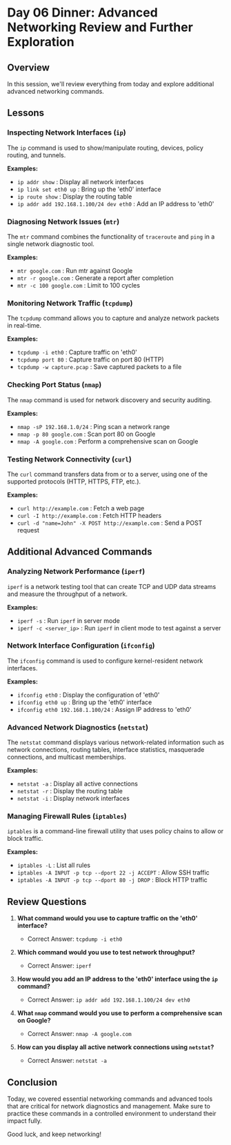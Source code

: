 # Day 06 Dinner: Advanced Networking Review and Further Exploration

## Overview

In this session, we'll review everything from today and explore additional advanced networking commands.

## Lessons

### Inspecting Network Interfaces (`ip`)

The `ip` command is used to show/manipulate routing, devices, policy routing, and tunnels.

**Examples:**
- `ip addr show` : Display all network interfaces
- `ip link set eth0 up` : Bring up the 'eth0' interface
- `ip route show` : Display the routing table
- `ip addr add 192.168.1.100/24 dev eth0` : Add an IP address to 'eth0'

### Diagnosing Network Issues (`mtr`)

The `mtr` command combines the functionality of `traceroute` and `ping` in a single network diagnostic tool.

**Examples:**
- `mtr google.com` : Run mtr against Google
- `mtr -r google.com` : Generate a report after completion
- `mtr -c 100 google.com` : Limit to 100 cycles

### Monitoring Network Traffic (`tcpdump`)

The `tcpdump` command allows you to capture and analyze network packets in real-time.

**Examples:**
- `tcpdump -i eth0` : Capture traffic on 'eth0'
- `tcpdump port 80` : Capture traffic on port 80 (HTTP)
- `tcpdump -w capture.pcap` : Save captured packets to a file

### Checking Port Status (`nmap`)

The `nmap` command is used for network discovery and security auditing.

**Examples:**
- `nmap -sP 192.168.1.0/24` : Ping scan a network range
- `nmap -p 80 google.com` : Scan port 80 on Google
- `nmap -A google.com` : Perform a comprehensive scan on Google

### Testing Network Connectivity (`curl`)

The `curl` command transfers data from or to a server, using one of the supported protocols (HTTP, HTTPS, FTP, etc.).

**Examples:**
- `curl http://example.com` : Fetch a web page
- `curl -I http://example.com` : Fetch HTTP headers
- `curl -d "name=John" -X POST http://example.com` : Send a POST request

## Additional Advanced Commands

### Analyzing Network Performance (`iperf`)

`iperf` is a network testing tool that can create TCP and UDP data streams and measure the throughput of a network.

**Examples:**
- `iperf -s` : Run `iperf` in server mode
- `iperf -c <server_ip>` : Run `iperf` in client mode to test against a server

### Network Interface Configuration (`ifconfig`)

The `ifconfig` command is used to configure kernel-resident network interfaces.

**Examples:**
- `ifconfig eth0` : Display the configuration of 'eth0'
- `ifconfig eth0 up` : Bring up the 'eth0' interface
- `ifconfig eth0 192.168.1.100/24` : Assign IP address to 'eth0'

### Advanced Network Diagnostics (`netstat`)

The `netstat` command displays various network-related information such as network connections, routing tables, interface statistics, masquerade connections, and multicast memberships.

**Examples:**
- `netstat -a` : Display all active connections
- `netstat -r` : Display the routing table
- `netstat -i` : Display network interfaces

### Managing Firewall Rules (`iptables`)

`iptables` is a command-line firewall utility that uses policy chains to allow or block traffic.

**Examples:**
- `iptables -L` : List all rules
- `iptables -A INPUT -p tcp --dport 22 -j ACCEPT` : Allow SSH traffic
- `iptables -A INPUT -p tcp --dport 80 -j DROP` : Block HTTP traffic

## Review Questions

1. **What command would you use to capture traffic on the 'eth0' interface?**
   - Correct Answer: `tcpdump -i eth0`

2. **Which command would you use to test network throughput?**
   - Correct Answer: `iperf`

3. **How would you add an IP address to the 'eth0' interface using the `ip` command?**
   - Correct Answer: `ip addr add 192.168.1.100/24 dev eth0`

4. **What `nmap` command would you use to perform a comprehensive scan on Google?**
   - Correct Answer: `nmap -A google.com`

5. **How can you display all active network connections using `netstat`?**
   - Correct Answer: `netstat -a`

## Conclusion

Today, we covered essential networking commands and advanced tools that are critical for network diagnostics and management. Make sure to practice these commands in a controlled environment to understand their impact fully.

Good luck, and keep networking!

